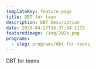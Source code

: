 ```yaml
---
templateKey: feature-page
title: DBT for teen
description: DBT Description
date: 2020-04-27T16:37:34.117Z
featuredimage: /img/2@2x.png
programs:
  - slug: programs/dbt-for-teens
---
```

DBT for teens
